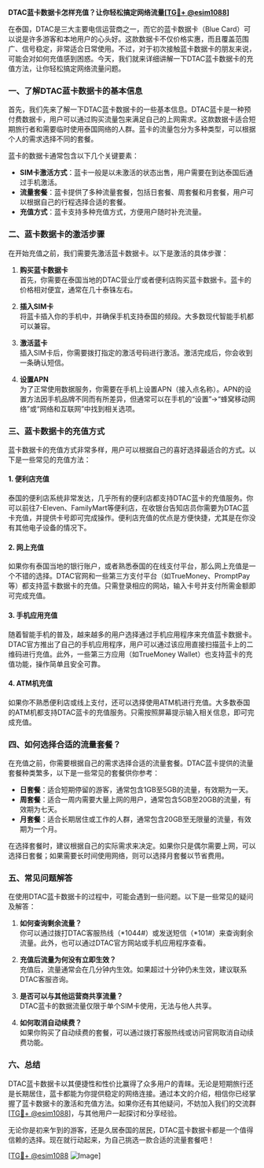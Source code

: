 **DTAC蓝卡数据卡怎样充值？让你轻松搞定网络流量[[TG💪+ @esim1088](https://t.me/s/esim1088)]**

在泰国，DTAC是三大主要电信运营商之一，而它的蓝卡数据卡（Blue Card）可以说是许多游客和本地用户的心头好。这款数据卡不仅价格实惠，而且覆盖范围广、信号稳定，非常适合日常使用。不过，对于初次接触蓝卡数据卡的朋友来说，可能会对如何充值感到困惑。今天，我们就来详细讲解一下DTAC蓝卡数据卡的充值方法，让你轻松搞定网络流量问题。

### 一、了解DTAC蓝卡数据卡的基本信息

首先，我们先来了解一下DTAC蓝卡数据卡的一些基本信息。DTAC蓝卡是一种预付费数据卡，用户可以通过购买流量包来满足自己的上网需求。这款数据卡适合短期旅行者和需要临时使用泰国网络的人群。蓝卡的流量包分为多种类型，可以根据个人的需求选择不同的套餐。

蓝卡的数据卡通常包含以下几个关键要素：
- **SIM卡激活方式**：蓝卡一般是以未激活的状态出售，用户需要在到达泰国后通过手机激活。
- **流量套餐**：蓝卡提供了多种流量套餐，包括日套餐、周套餐和月套餐，用户可以根据自己的行程选择合适的套餐。
- **充值方式**：蓝卡支持多种充值方式，方便用户随时补充流量。

### 二、蓝卡数据卡的激活步骤

在开始充值之前，我们需要先激活蓝卡数据卡。以下是激活的具体步骤：

1. **购买蓝卡数据卡**  
   首先，你需要在泰国当地的DTAC营业厅或者便利店购买蓝卡数据卡。蓝卡的价格相对便宜，通常在几十泰铢左右。

2. **插入SIM卡**  
   将蓝卡插入你的手机中，并确保手机支持泰国的频段。大多数现代智能手机都可以兼容。

3. **激活蓝卡**  
   插入SIM卡后，你需要拨打指定的激活号码进行激活。激活完成后，你会收到一条确认短信。

4. **设置APN**  
   为了正常使用数据服务，你需要在手机上设置APN（接入点名称）。APN的设置方法因手机品牌不同而有所差异，但通常可以在手机的“设置”→“蜂窝移动网络”或“网络和互联网”中找到相关选项。

### 三、蓝卡数据卡的充值方式

蓝卡数据卡的充值方式非常多样，用户可以根据自己的喜好选择最适合的方式。以下是一些常见的充值方法：

#### 1. 便利店充值
泰国的便利店系统非常发达，几乎所有的便利店都支持DTAC蓝卡的充值服务。你可以前往7-Eleven、FamilyMart等便利店，在收银台告知店员你需要为DTAC蓝卡充值，并提供卡号即可完成操作。便利店充值的优点是方便快捷，尤其是在你没有其他电子设备的情况下。

#### 2. 网上充值
如果你有泰国当地的银行账户，或者熟悉泰国的在线支付平台，那么网上充值是一个不错的选择。DTAC官网和一些第三方支付平台（如TrueMoney、PromptPay等）都支持蓝卡数据卡的充值。只需登录相应的网站，输入卡号并支付所需金额即可完成充值。

#### 3. 手机应用充值
随着智能手机的普及，越来越多的用户选择通过手机应用程序来充值蓝卡数据卡。DTAC官方推出了自己的手机应用程序，用户可以通过该应用直接扫描蓝卡上的二维码进行充值。此外，一些第三方应用（如TrueMoney Wallet）也支持蓝卡的充值功能，操作简单且安全可靠。

#### 4. ATM机充值
如果你不熟悉便利店或线上支付，还可以选择使用ATM机进行充值。大多数泰国的ATM机都支持DTAC蓝卡的充值服务。只需按照屏幕提示输入相关信息，即可完成充值。

### 四、如何选择合适的流量套餐？

在充值之前，你需要根据自己的需求选择合适的流量套餐。DTAC蓝卡提供的流量套餐种类繁多，以下是一些常见的套餐供你参考：

- **日套餐**：适合短期停留的游客，通常包含1GB至5GB的流量，有效期为一天。
- **周套餐**：适合一周内需要大量上网的用户，通常包含5GB至20GB的流量，有效期为七天。
- **月套餐**：适合长期居住或工作的人群，通常包含20GB至无限量的流量，有效期为一个月。

在选择套餐时，建议根据自己的实际需求来决定。如果你只是偶尔需要上网，可以选择日套餐；如果需要长时间使用网络，则可以选择月套餐以节省费用。

### 五、常见问题解答

在使用DTAC蓝卡数据卡的过程中，可能会遇到一些问题。以下是一些常见的疑问及解答：

1. **如何查询剩余流量？**  
   你可以通过拨打DTAC客服热线（*1044#）或发送短信（*101#）来查询剩余流量。此外，也可以通过DTAC官方网站或手机应用程序查看。

2. **充值后流量为何没有立即生效？**  
   充值后，流量通常会在几分钟内生效。如果超过十分钟仍未生效，建议联系DTAC客服咨询。

3. **是否可以与其他运营商共享流量？**  
   DTAC蓝卡的数据流量仅限于单个SIM卡使用，无法与他人共享。

4. **如何取消自动续费？**  
   如果你购买了自动续费的套餐，可以通过拨打客服热线或访问官网取消自动续费功能。

### 六、总结

DTAC蓝卡数据卡以其便捷性和性价比赢得了众多用户的青睐。无论是短期旅行还是长期居住，蓝卡都能为你提供稳定的网络连接。通过本文的介绍，相信你已经掌握了蓝卡数据卡的激活和充值方法。如果你还有其他疑问，不妨加入我们的交流群[[TG💪+ @esim1088](https://t.me/s/esim1088)]，与其他用户一起探讨和分享经验。

无论你是初来乍到的游客，还是久居泰国的居民，DTAC蓝卡数据卡都是一个值得信赖的选择。现在就行动起来，为自己挑选一款合适的流量套餐吧！

[[TG💪+ @esim1088](https://t.me/s/esim1088) ![Image](https://i.postimg.cc/4NQfJmqS/Snipaste-2025-05-13-00-14-12.png)]